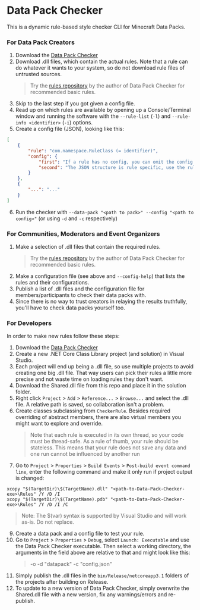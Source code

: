 # Data Pack Checker
This is a dynamic rule-based style checker CLI for Minecraft Data Packs.

### For Data Pack Creators
1. Download the [Data Pack Checker](https://github.com/Bertie2011/DataPackChecker/releases)
2. Download .dll files, which contain the actual rules. Note that a rule can do whatever it wants to your system, so do not download rule files of untrusted sources.
   > Try the [rules repository](https://github.com/Bertie2011/DataPackCheckerRules) by the author of Data Pack Checker for recommended basic rules.
3. Skip to the last step if you got given a config file.
4. Read up on which rules are available by opening up a Console/Terminal window and running the software with the `--rule-list` (`-l`) and `--rule-info <identifier>` (`-i`) options.
5. Create a config file (JSON), looking like this:
```JSON
[
    {
        "rule": "com.namespace.RuleClass (= identifier)",
        "config": {
            "first": "If a rule has no config, you can omit the config key.",
            "second": "The JSON structure is rule specific, use the rule info option for more information."
        }
    },
    {
        "...": "..."
    }
]
```
6. Run the checker with `--data-pack "<path to pack>" --config "<path to config>"` (or using `-d` and `-c` respectively) 

### For Communities, Moderators and Event Organizers
1. Make a selection of .dll files that contain the required rules.
   > Try the [rules repository](https://github.com/Bertie2011/DataPackCheckerRules) by the author of Data Pack Checker for recommended basic rules.
2. Make a configuration file (see above and `--config-help`) that lists the rules and their configurations.
3. Publish a list of .dll files and the configuration file for members/participants to check their data packs with.
4. Since there is no way to trust creators in relaying the results truthfully, you'll have to check data packs yourself too.

### For Developers
In order to make new rules follow these steps:
1. Download the [Data Pack Checker](https://github.com/Bertie2011/DataPackChecker/releases)
2. Create a new .NET Core Class Library project (and solution) in Visual Studio.
3. Each project will end up being a .dll file, so use multiple projects to avoid creating one big .dll file. That way users can pick their rules a little more precise and not waste time on loading rules they don't want.
4. Download the Shared.dll file from this repo and place it in the solution folder.
5. Right click `Project` > `Add` > `Reference...` > `Browse...` and select the .dll file. A relative path is saved, so collaboration isn't a problem.
6. Create classes subclassing from `CheckerRule`. Besides required overriding of abstract members, there are also virtual members you might want to explore and override.
   > Note that each rule is executed in its own thread, so your code must be thread-safe. As a rule of thumb, your rule should be stateless. This means that your rule does not save any data and one run cannot be influenced by another run
7. Go to `Project` > `Properties` > `Build Events` > `Post-build event command line`, enter the following command and make it only run if project output is changed:
```Batchfile
xcopy "$(TargetDir)\$(TargetName).dll" "<path-to-Data-Pack-Checker-exe>\Rules" /Y /D /I
xcopy "$(TargetDir)\$(TargetName).pdb" "<path-to-Data-Pack-Checker-exe>\Rules" /Y /D /I /C
```
> Note: The $(var) syntax is supported by Visual Studio and will work as-is. Do not replace.
9. Create a data pack and a config file to test your rule.
10. Go to `Project` > `Properties` > `Debug`, select `Launch: Executable` and use the Data Pack Checker executable. Then select a working directory, the arguments in the field above are relative to that and might look like this:
    > -o -d "datapack" -c "config.json"
11. Simply publish the .dll files in the `bin/Release/netcoreapp3.1` folders of the projects after building on Release.
12. To update to a new version of Data Pack Checker, simply overwrite the Shared.dll file with a new version, fix any warnings/errors and re-publish.
